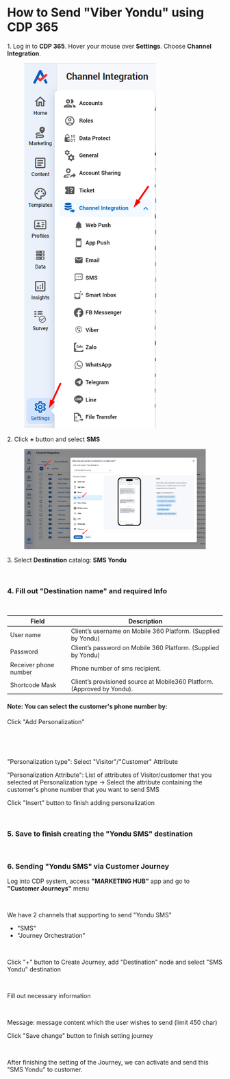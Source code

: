 # How to Send "Viber Yondu" using CDP 365

1\. Log in to **CDP 365**. Hover your mouse over **Settings**. Choose **Channel Integration**.

<figure><img src="../../.gitbook/assets/image (3195).png" alt=""><figcaption></figcaption></figure>

2\. Click **+** button and select **SMS**

<figure><img src="../../.gitbook/assets/image (3196).png" alt=""><figcaption></figcaption></figure>

3\. Select **Destination** catalog: **SMS Yondu**

<figure><img src="https://files.gitbook.com/v0/b/gitbook-x-prod.appspot.com/o/spaces%2FmECwNqMNUmu6OXHSYgDv%2Fuploads%2FFXbTnP6L8Og0bcQgGvOq%2Fimage.png?alt=media&#x26;token=499193a8-11b4-4c1f-866c-3a2301950598" alt=""><figcaption></figcaption></figure>

### 4. Fill out "Destination name" and required Info

<figure><img src="https://files.gitbook.com/v0/b/gitbook-x-prod.appspot.com/o/spaces%2FmECwNqMNUmu6OXHSYgDv%2Fuploads%2FTveWMqXVNzNe5BgaPQ0i%2Fimage.png?alt=media&#x26;token=3b1f803f-d26a-4e4b-96a2-99f79c782f37" alt=""><figcaption></figcaption></figure>

| Field                 | Description                                                             |
| --------------------- | ----------------------------------------------------------------------- |
| User name             | Client’s username on Mobile 360 Platform. (Supplied by Yondu)           |
| Password              | Client’s password on Mobile 360 Platform. (Supplied by Yondu)           |
| Receiver phone number | Phone number of sms recipient.                                          |
| Shortcode Mask        | Client’s provisioned source at Mobile360 Platform. (Approved by Yondu). |

#### Note: You can select the customer's phone number by:

Click "Add Personalization"

<figure><img src="https://files.gitbook.com/v0/b/gitbook-x-prod.appspot.com/o/spaces%2FmECwNqMNUmu6OXHSYgDv%2Fuploads%2FChvOOlATsfuGoqsTPAVo%2Fimage.png?alt=media&#x26;token=558858a5-acbb-4ca1-ae41-8983b77fae43" alt=""><figcaption></figcaption></figure>

<figure><img src="https://files.gitbook.com/v0/b/gitbook-x-prod.appspot.com/o/spaces%2FmECwNqMNUmu6OXHSYgDv%2Fuploads%2FifvjIePJIZKP54sFa4qE%2Fimage.png?alt=media&#x26;token=2151ce49-08ad-42c8-91c1-828d53ff0d02" alt=""><figcaption></figcaption></figure>

"Personalization type": Select "Visitor"/"Customer" Attribute

"Personalization Attribute": List of attributes of Visitor/customer that you selected at Personalization type -> Select the attribute containing the customer's phone number that you want to send SMS

Click "Insert" button to finish adding personalization

<figure><img src="https://files.gitbook.com/v0/b/gitbook-x-prod.appspot.com/o/spaces%2FmECwNqMNUmu6OXHSYgDv%2Fuploads%2FUQtwWMyMnU8cBvXYWhk3%2Fimage.png?alt=media&#x26;token=e06ba1bc-1f13-4271-b4d3-d9ceb5c087a3" alt=""><figcaption></figcaption></figure>

### 5. Save to finish creating the "Yondu SMS" destination

<figure><img src="https://files.gitbook.com/v0/b/gitbook-x-prod.appspot.com/o/spaces%2FmECwNqMNUmu6OXHSYgDv%2Fuploads%2FqjPzg7UTE3BATrCKF4lr%2Fimage.png?alt=media&#x26;token=346d2f3c-df99-4a63-915b-09e2857c9ce6" alt=""><figcaption></figcaption></figure>

### 6. Sending "Yondu SMS" via Customer Journey

Log into CDP system,  access **"MARKETING HUB"** app and go to **"Customer Journeys"** menu

<figure><img src="https://files.gitbook.com/v0/b/gitbook-x-prod.appspot.com/o/spaces%2FmECwNqMNUmu6OXHSYgDv%2Fuploads%2FVP19xnZV2JvVmId0MRIC%2Fimage.png?alt=media&#x26;token=d9cceea5-710d-45f1-92fc-d01f2e584b3a" alt=""><figcaption></figcaption></figure>

We have 2 channels that supporting to send "Yondu SMS"

* "SMS"
* "Journey Orchestration"

<figure><img src="https://files.gitbook.com/v0/b/gitbook-x-prod.appspot.com/o/spaces%2FmECwNqMNUmu6OXHSYgDv%2Fuploads%2FFJ3g9WOQGMb4NqoDJZJu%2Fimage.png?alt=media&#x26;token=0f522515-c1bc-49b3-a998-7caff880347a" alt=""><figcaption></figcaption></figure>

Click "+" button to Create Journey, add "Destination" node and select "SMS Yondu" destination

<figure><img src="https://files.gitbook.com/v0/b/gitbook-x-prod.appspot.com/o/spaces%2FmECwNqMNUmu6OXHSYgDv%2Fuploads%2FO6oWIFNCivpSAa2zEu95%2Fimage.png?alt=media&#x26;token=9a9228dd-29f2-4e98-bcd1-2346a32e0ac0" alt=""><figcaption></figcaption></figure>

Fill out necessary information

<figure><img src="https://files.gitbook.com/v0/b/gitbook-x-prod.appspot.com/o/spaces%2FmECwNqMNUmu6OXHSYgDv%2Fuploads%2FmN1xczUKwgv8kKXPfi2G%2Fimage.png?alt=media&#x26;token=ef665fca-a929-47e6-9d48-e47caf94de8a" alt=""><figcaption></figcaption></figure>

Message: message content which the user wishes to send (limit 450 char)

Click "Save change" button to finish setting journey

<figure><img src="https://files.gitbook.com/v0/b/gitbook-x-prod.appspot.com/o/spaces%2FmECwNqMNUmu6OXHSYgDv%2Fuploads%2F1dPIurc43XX5e7R8EM6B%2Fimage.png?alt=media&#x26;token=f162e90a-aa76-4c07-8b92-559a24327844" alt=""><figcaption></figcaption></figure>

After finishing the setting of the Journey, we can activate and send this "SMS Yondu" to customer.
